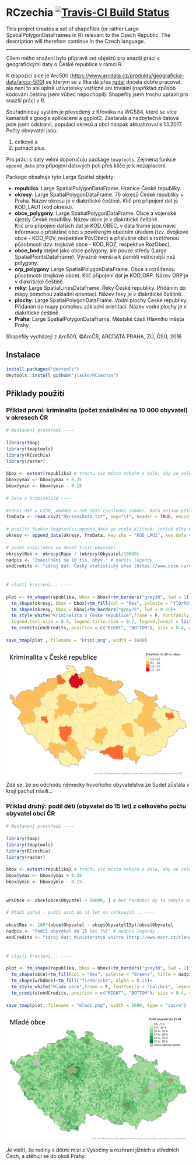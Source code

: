 # RCzechia  [![Travis-CI Build Status](https://travis-ci.org/jlacko/RCzechia.svg?branch=master)](https://travis-ci.org/jlacko/RCzechia)

This project creates a set of shapefiles (or rather Large SpatialPolygonDataFrames in R) relevant to the Czech Republic. The description will therefore continue in the Czech language.
- - - - - 
Cílem mého snažení bylo připravit set objektů pro snazší práci s geografickými daty o České republice v rámci R. 

K dispozici sice je Arc500 (https://www.arcdata.cz/produkty/geograficka-data/arccr-500) se kterým se z Rka dá přes [rgdal](https://cran.r-project.org/web/packages/rgdal/index.html) docela dobře pracovat, ale není to ani úplně uživatelsky vstřícné ani triviální (například způsob kódování češtiny jsem vůbec nepochopil). Shapefily jsem trochu upravil pro snazší práci v R.

Souřadnicový systém je převedený z Křováka na WGS84, které se více kamarádí s google aplikacemi a ggplot2. Zastaralá a nadbytečná datová pole jsem odstranil, populaci okresů a obcí naopak aktualizoval k 1.1.2017. Počty obvyvatel jsou:  
1) celkové a  
2) patnáct plus.

Pro práci s daty velmi doporučuju package `tmaptools`. Zejména funkce `append_data` pro připojení datových polí přes klíče je k nezaplacení.

Package obsahuje tyto Large Spatial objekty:
* **republika**: Large SpatialPolygonDataFrame. Hranice České republiky.
* **okresy**: Large SpatialPolygonDataFrame. 76 okresů České republiky + Praha. Název okresu je v diakritické češtině.
Klíč pro připojení dat je KOD_LAU1 (kód okresu).
* **obce_polygony**: Large SpatialPolygonDataFrame. Obce a vojenské újezdy České republiky. Název obce je v diakritické češtině.  
Klíč pro připojení dalších dat je  KOD_OBEC, v data frame jsou navíc informace o příslušné obci s pověřeným obecním úřadem (tzv. dvojkové obce - KOD_POV, respektive PovObec) a příslušné obci s rozšířenou působností (tzv. trojkové obce - KOD_ROZ, respektive RozObec).
* **obce_body** stejné jako obce polygony, ale pouze středy (Large SpatialPointsDataFrame). Výrazně menší a k paměti vstřícnější než polygony.
* **orp_polygony** Large SpatialPolygonDataFrame. Obce s rozšířenou působností (trojkové obce). Klíč připojení dat je KOD_ORP. Název ORP je v diakritické češtině.  
* **reky**: Large SpatialLinesDataFrame. Řeky České republiky. Přidáním do mapy pomohou základní orientaci. Název řeky je v diakritické češtině. 
* **plochy**: Large SpatialPolygonDataFrame. Vodní plochy České republiky. Přidáním do mapy pomohou základní orientaci. Název vodní plochy je v diakritické češtině.  
* **Praha**: Large SpatialPolygonDataFrame. Městské části Hlavního města Prahy.    

Shapefily vycházejí z Arc500, ©ArcČR, ARCDATA PRAHA, ZÚ, ČSÚ, 2016

## Instalace  
``` R
install.packages("devtools")  
devtools::install_github("jlacko/RCzechia")
```

## Příklady použití
### Příklad první: kriminalita (počet znásilnění na 10 000 obyvatel) v okresech ČR
``` R
# Nastavení prostředí ----

library(tmap)
library(tmaptools)
library(RCzechia)
library(raster)

bbox <- extent(republika) # trochu víc místa nahoře a dole, aby se vešel nadpis & legenda
bbox@ymax <- bbox@ymax + 0.35
bbox@ymin <- bbox@ymin - 0.15

# Data o kriminalitě ----

#zdroj dat = CZSO, období = rok 2015 (poslední známé). Data nejsou přiložena.
frmData <- read.csv2("OkresniData.txt", sep="\t", header = TRUE, encoding = "UTF-8")

# použití funkce tmaptools::append_data je zcela klíčové; jedině díky klíči jsou data konzistentní.
okresy <- append_data(okresy, frmData, key.shp = "KOD_LAU1", key.data = "LAU1")

# počet znásilnění na deset tisíc obyvatel
okresy$Res <- okresy$Rape / (okresy$Obyvatel/10000)
nadpis <- "Znásilnění na 10 tis. obyv." # nadpis legendy
endCredits <- "zdroj dat: Český statistický úřad (https://www.czso.cz/csu/czso/okresy-ceske-republiky-2015)"


# vlastí kreslení... ----

plot <- tm_shape(republika, bbox = bbox)+tm_borders("grey30", lwd = 1) +
  tm_shape(okresy, bbox = bbox)+tm_fill(col = "Res", palette = "YlOrRd", title = nadpis)+
  tm_shape(okresy, bbox = bbox)+tm_borders("grey75", lwd = 0.25)+
  tm_style_white("Kriminalita v České republice",frame = F, fontfamily = "Calibri", 
  legend.text.size = 0.5, legend.title.size = 0.7, legend.format = list(text.separator=  "-"))+
  tm_credits(endCredits, position = c("RIGHT", "BOTTOM"), size = 0.4, col = "grey35")

save_tmap(plot , filename = "krimi.png", width = 1600)
```
![](krimi.png)

Zdá se, že po odchodu německy hovořícího obyvatelstva ze Sudet zůstala v kraji pachuť násilí...

### Příklad druhý: podíl dětí (obyvatel do 15 let) z celkového počtu obyvatel obcí ČR

``` R
# Nastavení prostředí ----

library(tmap)
library(tmaptools)
library(RCzechia)
library(raster)

bbox <- extent(republika) # trochu víc místa nahoře a dole, aby se vešel nadpis legenda
bbox@ymax <- bbox@ymax + 0.35
bbox@ymin <- bbox@ymin - 0.15


wrkObce <- obce[obce$Obyvatel > 80000, ] # bez Pardubic by to nebylo ono...

# Mládí vpřed - podíl osob do 14 let na celkových... ----

obce$Res <- 100*(obce$Obyvatel - obce$Obyvatel15p)/obce$Obyvatel
nadpis <- "Podíl obyvatel do 15 let (%)" # nadpis legendy
endCredits <- "zdroj dat: Ministerstvo vnitra (http://www.mvcr.cz/clanek/statistiky-pocty-obyvatel-v-obcich.aspx)"


# vlastí kreslení... ----

plot <- tm_shape(republika, bbox = bbox)+tm_borders("grey30", lwd = 1) +
  tm_shape(obce)+tm_fill(col = "Res", palette = "Greens", title = nadpis, textNA = "Jinak (vojenské újezdy)", legend.format=list(fun=function(x) paste0(formatC(x, digits=0, format="f"), " %")))+
  tm_shape(wrkObce)+tm_fill("firebrick4", alpha = 0.25)+
  tm_style_white("Mladé obce",frame = F, fontfamily = "Calibri", legend.text.size = 0.5, legend.title.size = 0.7, legend.format =  list(text.separator=  "-"))+
  tm_credits(endCredits, position = c("RIGHT", "BOTTOM"), size = 0.4, col = "grey35")

save_tmap(plot, filename = "mladi.png", width = 1600, type = "cairo")
```
![](mladi.png)

Je vidět, že rodiny s dětmi mizí z Vysočiny a rozhraní jižních a středních Čech, a stěhují se do okolí Prahy.
